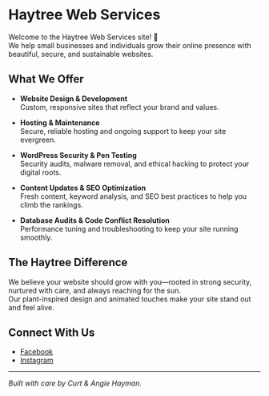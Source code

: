 # Haytree Web Services

Welcome to the Haytree Web Services site! 🌱  
We help small businesses and individuals grow their online presence with beautiful, secure, and sustainable websites.

## What We Offer

- **Website Design & Development**  
  Custom, responsive sites that reflect your brand and values.

- **Hosting & Maintenance**  
  Secure, reliable hosting and ongoing support to keep your site evergreen.

- **WordPress Security & Pen Testing**  
  Security audits, malware removal, and ethical hacking to protect your digital roots.

- **Content Updates & SEO Optimization**  
  Fresh content, keyword analysis, and SEO best practices to help you climb the rankings.

- **Database Audits & Code Conflict Resolution**  
  Performance tuning and troubleshooting to keep your site running smoothly.

## The Haytree Difference

We believe your website should grow with you—rooted in strong security, nurtured with care, and always reaching for the sun.  
Our plant-inspired design and animated touches make your site stand out and feel alive.

## Connect With Us

- [Facebook](https://www.facebook.com/haytreeweb/)
- [Instagram](https://www.instagram.com/haytreewebservicesllc)

---

*Built with care by Curt & Angie Hayman.*
